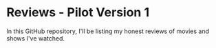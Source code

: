 # Reviews - Pilot Version 1
In this GitHub repository, I'll be listing my honest reviews of movies and shows I've watched.



